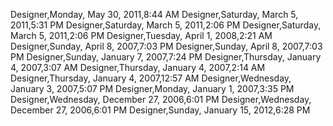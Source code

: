 ﻿Designer,Monday, May 30, 2011,8:44 AMDesigner,Saturday, March 5, 2011,5:31 PMDesigner,Saturday, March 5, 2011,2:06 PMDesigner,Saturday, March 5, 2011,2:06 PMDesigner,Tuesday, April 1, 2008,2:21 AMDesigner,Sunday, April 8, 2007,7:03 PMDesigner,Sunday, April 8, 2007,7:03 PMDesigner,Sunday, January 7, 2007,7:24 PMDesigner,Thursday, January 4, 2007,3:07 AMDesigner,Thursday, January 4, 2007,2:14 AMDesigner,Thursday, January 4, 2007,12:57 AMDesigner,Wednesday, January 3, 2007,5:07 PMDesigner,Monday, January 1, 2007,3:35 PMDesigner,Wednesday, December 27, 2006,6:01 PMDesigner,Wednesday, December 27, 2006,6:01 PMDesigner,Sunday, January 15, 2012,6:28 PM